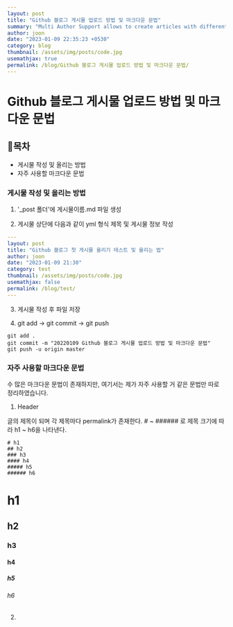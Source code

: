 ```yaml
---
layout: post
title: "Github 블로그 게시물 업로드 방법 및 마크다운 문법"
summary: "Multi Author Support allows to create articles with different Authors"
author: joon
date: "2023-01-09 22:35:23 +0530"
category: blog
thumbnail: /assets/img/posts/code.jpg
usemathjax: true
permalink: /blog/Github 블로그 게시물 업로드 방법 및 마크다운 문법/
---
```


# Github 블로그 게시물 업로드 방법 및 마크다운 문법

## 🎉목차

- 게시물 작성 및 올리는 방법
- 자주 사용할 마크다운 문법

### 게시물 작성 및 올리는 방법

1. '\_post 폴더'에 게시물이름.md 파일 생성

2. 게시물 상단에 다음과 같이 yml 형식 제목 및 게시물 정보 작성

```yml
---
layout: post
title: "Github 블로그 첫 게시물 올리기 테스트 및 올리는 법"
author: joon
date: "2023-01-09 21:30"
category: test
thumbnail: /assets/img/posts/code.jpg
usemathjax: false
permalink: /blog/test/
---
```

3. 게시물 작성 후 파일 저장

4. git add -> git commit -> git push

```
git add .
git commit -m "20220109 Github 블로그 게시물 업로드 방법 및 마크다운 문법"
git push -u origin master
```

### 자주 사용할 마크다운 문법

수 많은 마크다운 문법이 존재하지만, 여기서는 제가 자주 사용할 거 같은 문법만 따로 정리하였습니다.

1. Header

글의 제목이 되며 각 제목마다 permalink가 존재한다.
\# ~ \#\#\#\#\#\# 로 제목 크기에 따라 h1 ~ h6을 나타낸다.

```
# h1
## h2
### h3
#### h4
##### h5
###### h6
```

# h1

## h2

### h3

#### h4

##### h5

###### h6

2.
